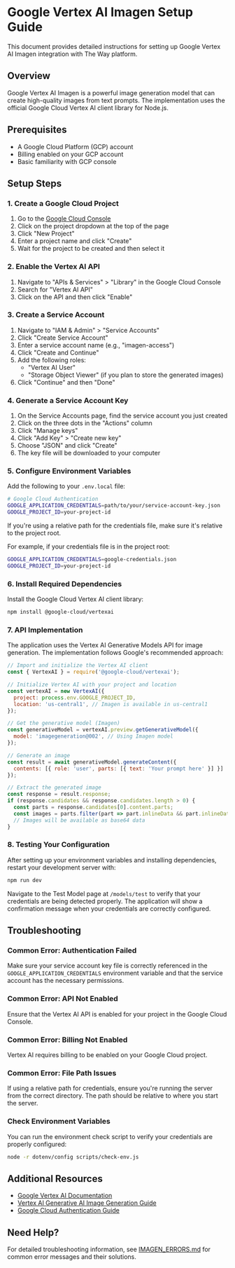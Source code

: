 # Google Vertex AI Imagen Setup Guide

This document provides detailed instructions for setting up Google Vertex AI Imagen integration with The Way platform.

## Overview

Google Vertex AI Imagen is a powerful image generation model that can create high-quality images from text prompts. The implementation uses the official Google Cloud Vertex AI client library for Node.js.

## Prerequisites

- A Google Cloud Platform (GCP) account
- Billing enabled on your GCP account
- Basic familiarity with GCP console

## Setup Steps

### 1. Create a Google Cloud Project

1. Go to the [Google Cloud Console](https://console.cloud.google.com/)
2. Click on the project dropdown at the top of the page
3. Click "New Project"
4. Enter a project name and click "Create"
5. Wait for the project to be created and then select it

### 2. Enable the Vertex AI API

1. Navigate to "APIs & Services" > "Library" in the Google Cloud Console
2. Search for "Vertex AI API"
3. Click on the API and then click "Enable"

### 3. Create a Service Account

1. Navigate to "IAM & Admin" > "Service Accounts"
2. Click "Create Service Account"
3. Enter a service account name (e.g., "imagen-access")
4. Click "Create and Continue"
5. Add the following roles:
   - "Vertex AI User"
   - "Storage Object Viewer" (if you plan to store the generated images)
6. Click "Continue" and then "Done"

### 4. Generate a Service Account Key

1. On the Service Accounts page, find the service account you just created
2. Click on the three dots in the "Actions" column
3. Click "Manage keys"
4. Click "Add Key" > "Create new key"
5. Choose "JSON" and click "Create"
6. The key file will be downloaded to your computer

### 5. Configure Environment Variables

Add the following to your `.env.local` file:

```bash
# Google Cloud Authentication
GOOGLE_APPLICATION_CREDENTIALS=path/to/your/service-account-key.json
GOOGLE_PROJECT_ID=your-project-id
```

If you're using a relative path for the credentials file, make sure it's relative to the project root.

For example, if your credentials file is in the project root:

```bash
GOOGLE_APPLICATION_CREDENTIALS=google-credentials.json
GOOGLE_PROJECT_ID=your-project-id
```

### 6. Install Required Dependencies

Install the Google Cloud Vertex AI client library:

```bash
npm install @google-cloud/vertexai
```

### 7. API Implementation

The application uses the Vertex AI Generative Models API for image generation. The implementation follows Google's recommended approach:

```javascript
// Import and initialize the Vertex AI client
const { VertexAI } = require('@google-cloud/vertexai');

// Initialize Vertex AI with your project and location
const vertexAI = new VertexAI({
  project: process.env.GOOGLE_PROJECT_ID,
  location: 'us-central1', // Imagen is available in us-central1
});

// Get the generative model (Imagen)
const generativeModel = vertexAI.preview.getGenerativeModel({
  model: 'imagegeneration@002', // Using Imagen model
});

// Generate an image
const result = await generativeModel.generateContent({
  contents: [{ role: 'user', parts: [{ text: 'Your prompt here' }] }]
});

// Extract the generated image
const response = result.response;
if (response.candidates && response.candidates.length > 0) {
  const parts = response.candidates[0].content.parts;
  const images = parts.filter(part => part.inlineData && part.inlineData.data);
  // Images will be available as base64 data
}
```

### 8. Testing Your Configuration

After setting up your environment variables and installing dependencies, restart your development server with:

```bash
npm run dev
```

Navigate to the Test Model page at `/models/test` to verify that your credentials are being detected properly. The application will show a confirmation message when your credentials are correctly configured.

## Troubleshooting

### Common Error: Authentication Failed

Make sure your service account key file is correctly referenced in the `GOOGLE_APPLICATION_CREDENTIALS` environment variable and that the service account has the necessary permissions.

### Common Error: API Not Enabled

Ensure that the Vertex AI API is enabled for your project in the Google Cloud Console.

### Common Error: Billing Not Enabled

Vertex AI requires billing to be enabled on your Google Cloud project.

### Common Error: File Path Issues

If using a relative path for credentials, ensure you're running the server from the correct directory. The path should be relative to where you start the server.

### Check Environment Variables

You can run the environment check script to verify your credentials are properly configured:

```bash
node -r dotenv/config scripts/check-env.js
```

## Additional Resources

- [Google Vertex AI Documentation](https://cloud.google.com/vertex-ai/docs)
- [Vertex AI Generative AI Image Generation Guide](https://cloud.google.com/vertex-ai/generative-ai/docs/image/overview)
- [Google Cloud Authentication Guide](https://cloud.google.com/docs/authentication/getting-started)

## Need Help?

For detailed troubleshooting information, see [IMAGEN_ERRORS.md](./IMAGEN_ERRORS.md) for common error messages and their solutions. 